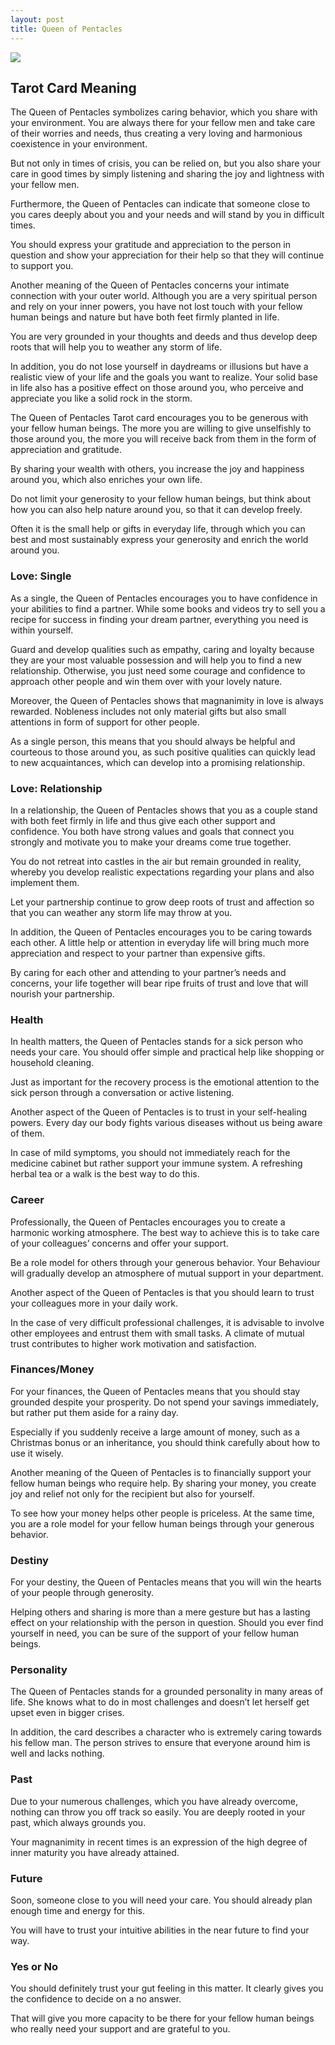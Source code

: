 ```yaml
---
layout: post
title: Queen of Pentacles
---
```


![](../images/Queen-of-Pentacles-Tarot-Card-Meaning-732x1024.webp)

## Tarot Card Meaning
The Queen of Pentacles symbolizes caring behavior, which you share with your environment. You are always there for your fellow men and take care of their worries and needs, thus creating a very loving and harmonious coexistence in your environment.

But not only in times of crisis, you can be relied on, but you also share your care in good times by simply listening and sharing the joy and lightness with your fellow men.

Furthermore, the Queen of Pentacles can indicate that someone close to you cares deeply about you and your needs and will stand by you in difficult times.

You should express your gratitude and appreciation to the person in question and show your appreciation for their help so that they will continue to support you.

Another meaning of the Queen of Pentacles concerns your intimate connection with your outer world. Although you are a very spiritual person and rely on your inner powers, you have not lost touch with your fellow human beings and nature but have both feet firmly planted in life.

You are very grounded in your thoughts and deeds and thus develop deep roots that will help you to weather any storm of life.

In addition, you do not lose yourself in daydreams or illusions but have a realistic view of your life and the goals you want to realize. Your solid base in life also has a positive effect on those around you, who perceive and appreciate you like a solid rock in the storm.

The Queen of Pentacles Tarot card encourages you to be generous with your fellow human beings. The more you are willing to give unselfishly to those around you, the more you will receive back from them in the form of appreciation and gratitude.

By sharing your wealth with others, you increase the joy and happiness around you, which also enriches your own life.

Do not limit your generosity to your fellow human beings, but think about how you can also help nature around you, so that it can develop freely.

Often it is the small help or gifts in everyday life, through which you can best and most sustainably express your generosity and enrich the world around you.


### Love: Single
As a single, the Queen of Pentacles encourages you to have confidence in your abilities to find a partner. While some books and videos try to sell you a recipe for success in finding your dream partner, everything you need is within yourself.

Guard and develop qualities such as empathy, caring and loyalty because they are your most valuable possession and will help you to find a new relationship. Otherwise, you just need some courage and confidence to approach other people and win them over with your lovely nature.

Moreover, the Queen of Pentacles shows that magnanimity in love is always rewarded. Nobleness includes not only material gifts but also small attentions in form of support for other people.

As a single person, this means that you should always be helpful and courteous to those around you, as such positive qualities can quickly lead to new acquaintances, which can develop into a promising relationship.

### Love: Relationship
In a relationship, the Queen of Pentacles shows that you as a couple stand with both feet firmly in life and thus give each other support and confidence. You both have strong values and goals that connect you strongly and motivate you to make your dreams come true together.

You do not retreat into castles in the air but remain grounded in reality, whereby you develop realistic expectations regarding your plans and also implement them.

Let your partnership continue to grow deep roots of trust and affection so that you can weather any storm life may throw at you.

In addition, the Queen of Pentacles encourages you to be caring towards each other. A little help or attention in everyday life will bring much more appreciation and respect to your partner than expensive gifts.

By caring for each other and attending to your partner’s needs and concerns, your life together will bear ripe fruits of trust and love that will nourish your partnership.


### Health

In health matters, the Queen of Pentacles stands for a sick person who needs your care. You should offer simple and practical help like shopping or household cleaning.

Just as important for the recovery process is the emotional attention to the sick person through a conversation or active listening.

Another aspect of the Queen of Pentacles is to trust in your self-healing powers. Every day our body fights various diseases without us being aware of them.

In case of mild symptoms, you should not immediately reach for the medicine cabinet but rather support your immune system. A refreshing herbal tea or a walk is the best way to do this.


### Career

Professionally, the Queen of Pentacles encourages you to create a harmonic working atmosphere. The best way to achieve this is to take care of your colleagues’ concerns and offer your support.

Be a role model for others through your generous behavior. Your Behaviour will gradually develop an atmosphere of mutual support in your department.

Another aspect of the Queen of Pentacles is that you should learn to trust your colleagues more in your daily work.

In the case of very difficult professional challenges, it is advisable to involve other employees and entrust them with small tasks. A climate of mutual trust contributes to higher work motivation and satisfaction.


### Finances/Money 

For your finances, the Queen of Pentacles means that you should stay grounded despite your prosperity. Do not spend your savings immediately, but rather put them aside for a rainy day.

Especially if you suddenly receive a large amount of money, such as a Christmas bonus or an inheritance, you should think carefully about how to use it wisely.

Another meaning of the Queen of Pentacles is to financially support your fellow human beings who require help. By sharing your money, you create joy and relief not only for the recipient but also for yourself.

To see how your money helps other people is priceless. At the same time, you are a role model for your fellow human beings through your generous behavior.


### Destiny 

For your destiny, the Queen of Pentacles means that you will win the hearts of your people through generosity.

Helping others and sharing is more than a mere gesture but has a lasting effect on your relationship with the person in question. Should you ever find yourself in need, you can be sure of the support of your fellow human beings.


### Personality
The Queen of Pentacles stands for a grounded personality in many areas of life. She knows what to do in most challenges and doesn’t let herself get upset even in bigger crises.

In addition, the card describes a character who is extremely caring towards his fellow man. The person strives to ensure that everyone around him is well and lacks nothing.

### Past
Due to your numerous challenges, which you have already overcome, nothing can throw you off track so easily. You are deeply rooted in your past, which always grounds you.

Your magnanimity in recent times is an expression of the high degree of inner maturity you have already attained.

### Future
Soon, someone close to you will need your care. You should already plan enough time and energy for this.

You will have to trust your intuitive abilities in the near future to find your way.

### Yes or No
You should definitely trust your gut feeling in this matter. It clearly gives you the confidence to decide on a no answer.

That will give you more capacity to be there for your fellow human beings who really need your support and are grateful to you.

